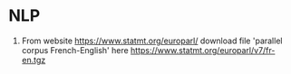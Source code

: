 # NLP

1. From website https://www.statmt.org/europarl/ download file 'parallel corpus French-English' here https://www.statmt.org/europarl/v7/fr-en.tgz
